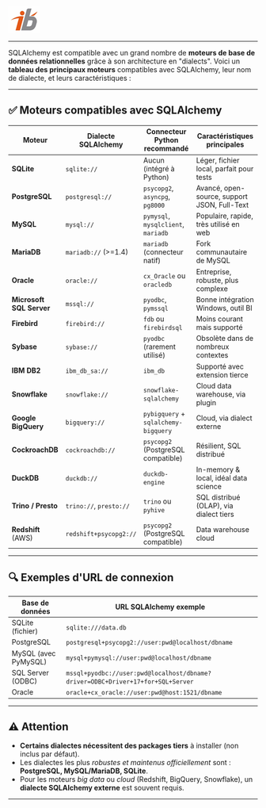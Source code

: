 ![Logo](images\logo.png)

---
SQLAlchemy est compatible avec un grand nombre de **moteurs de base de données relationnelles** grâce à son architecture en "dialects". Voici un **tableau des principaux moteurs** compatibles avec SQLAlchemy, leur nom de dialecte, et leurs caractéristiques :

---

## ✅ Moteurs compatibles avec SQLAlchemy

| Moteur                   | Dialecte SQLAlchemy     | Connecteur Python recommandé         | Caractéristiques principales                 |
| ------------------------ | ----------------------- | ------------------------------------ | -------------------------------------------- |
| **SQLite**               | `sqlite://`             | Aucun (intégré à Python)             | Léger, fichier local, parfait pour tests     |
| **PostgreSQL**           | `postgresql://`         | `psycopg2`, `asyncpg`, `pg8000`      | Avancé, open-source, support JSON, Full-Text |
| **MySQL**                | `mysql://`              | `pymysql`, `mysqlclient`, `mariadb`  | Populaire, rapide, très utilisé en web       |
| **MariaDB**              | `mariadb://` (>=1.4)    | `mariadb` (connecteur natif)         | Fork communautaire de MySQL                  |
| **Oracle**               | `oracle://`             | `cx_Oracle` ou `oracledb`            | Entreprise, robuste, plus complexe           |
| **Microsoft SQL Server** | `mssql://`              | `pyodbc`, `pymssql`                  | Bonne intégration Windows, outil BI          |
| **Firebird**             | `firebird://`           | `fdb` ou `firebirdsql`               | Moins courant mais supporté                  |
| **Sybase**               | `sybase://`             | `pyodbc` (rarement utilisé)          | Obsolète dans de nombreux contextes          |
| **IBM DB2**              | `ibm_db_sa://`          | `ibm_db`                             | Supporté avec extension tierce               |
| **Snowflake**            | `snowflake://`          | `snowflake-sqlalchemy`               | Cloud data warehouse, via plugin             |
| **Google BigQuery**      | `bigquery://`           | `pybigquery` + `sqlalchemy-bigquery` | Cloud, via dialect externe                   |
| **CockroachDB**          | `cockroachdb://`        | `psycopg2` (PostgreSQL compatible)   | Résilient, SQL distribué                     |
| **DuckDB**               | `duckdb://`             | `duckdb-engine`                      | In-memory & local, idéal data science        |
| **Trino / Presto**       | `trino://`, `presto://` | `trino` ou `pyhive`                  | SQL distribué (OLAP), via dialect tiers      |
| **Redshift** (AWS)       | `redshift+psycopg2://`  | `psycopg2` (PostgreSQL compatible)   | Data warehouse cloud                         |

---

## 🔍 Exemples d'URL de connexion

| Base de données      | URL SQLAlchemy exemple                                                          |
| -------------------- | ------------------------------------------------------------------------------- |
| SQLite (fichier)     | `sqlite:///data.db`                                                             |
| PostgreSQL           | `postgresql+psycopg2://user:pwd@localhost/dbname`                               |
| MySQL (avec PyMySQL) | `mysql+pymysql://user:pwd@localhost/dbname`                                     |
| SQL Server (ODBC)    | `mssql+pyodbc://user:pwd@localhost/dbname?driver=ODBC+Driver+17+for+SQL+Server` |
| Oracle               | `oracle+cx_oracle://user:pwd@host:1521/dbname`                                  |

---

## ⚠️ Attention

* **Certains dialectes nécessitent des packages tiers** à installer (non inclus par défaut).
* Les dialectes les plus *robustes et maintenus officiellement* sont : **PostgreSQL, MySQL/MariaDB, SQLite**.
* Pour les moteurs *big data* ou *cloud* (Redshift, BigQuery, Snowflake), un **dialecte SQLAlchemy externe** est souvent requis.

---

